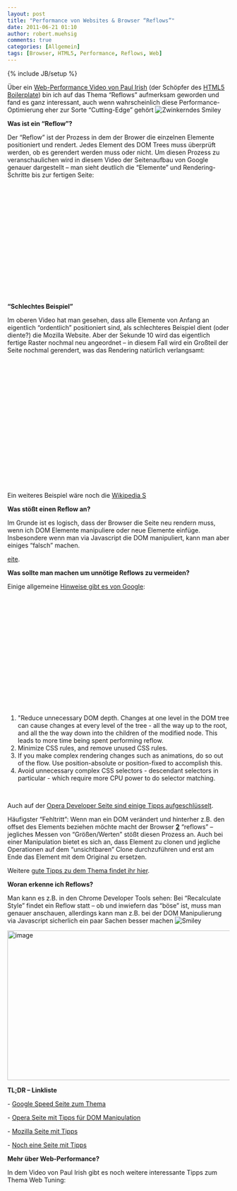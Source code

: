 ```yaml
---
layout: post
title: "Performance von Websites & Browser “Reflows”"
date: 2011-06-21 01:10
author: robert.muehsig
comments: true
categories: [Allgemein]
tags: [Browser, HTML5, Performance, Reflows, Web]
---
```

{% include JB/setup %}
<p>Über ein <a href="http://www.youtube.com/watch?v=q_O9_C2ZjoA&amp;feature=player_embedded">Web-Performance Video von Paul Irish</a> (der Schöpfer des <a href="http://html5boilerplate.com/">HTML5 Boilerplate</a>) bin ich auf das Thema “Reflows” aufmerksam geworden und fand es ganz interessant, auch wenn wahrscheinlich diese Performance-Optimierung eher zur Sorte “Cutting-Edge” gehört <img style="border-bottom-style: none; border-right-style: none; border-top-style: none; border-left-style: none" class="wlEmoticon wlEmoticon-winkingsmile" alt="Zwinkerndes Smiley" src="{{BASE_PATH}}/assets/wp-images/wlEmoticon-winkingsmile1.png">&nbsp;</p> <p><strong>Was ist ein “Reflow”?</strong></p> <p>Der “Reflow” ist der Prozess in dem der Brower die einzelnen Elemente positioniert und rendert. Jedes Element des DOM Trees muss überprüft werden, ob es gerendert werden muss oder nicht. Um diesen Prozess zu veranschaulichen wird in diesem Video der Seitenaufbau von Google genauer dargestellt – man sieht deutlich die “Elemente” und Rendering-Schritte bis zur fertigen Seite:</p> <div style="padding-bottom: 0px; margin: 0px; padding-left: 0px; padding-right: 0px; display: inline; float: none; padding-top: 0px" id="scid:5737277B-5D6D-4f48-ABFC-DD9C333F4C5D:673f18e0-9bd6-43ca-9313-42c326d7bf4f" class="wlWriterEditableSmartContent"><div><object width="448" height="252"><param name="movie" value="http://www.youtube.com/v/nJtBUHyNBxs?hl=en&amp;hd=1"></param><embed src="http://www.youtube.com/v/nJtBUHyNBxs?hl=en&amp;hd=1" type="application/x-shockwave-flash" width="448" height="252"></embed></object></div></div> <p><strong>“Schlechtes Beispiel”</strong></p> <p>Im oberen Video hat man gesehen, dass alle Elemente von Anfang an eigentlich “ordentlich” positioniert sind, als schlechteres Beispiel dient (oder diente?) die Mozilla Website. Aber der Sekunde 10 wird das eigentlich fertige Raster nochmal neu angeordnet – in diesem Fall wird ein Großteil der Seite nochmal gerendert, was das Rendering natürlich verlangsamt:</p> <div style="padding-bottom: 0px; margin: 0px; padding-left: 0px; padding-right: 0px; display: inline; float: none; padding-top: 0px" id="scid:5737277B-5D6D-4f48-ABFC-DD9C333F4C5D:101fed0a-67b6-4210-9a22-746b946d5fae" class="wlWriterEditableSmartContent"><div><object width="448" height="252"><param name="movie" value="http://www.youtube.com/v/ZTnIxIA5KGw?hl=en&amp;hd=1"></param><embed src="http://www.youtube.com/v/ZTnIxIA5KGw?hl=en&amp;hd=1" type="application/x-shockwave-flash" width="448" height="252"></embed></object></div></div> <p>&nbsp;</p> <p>Ein weiteres Beispiel wäre noch die <a href="http://www.youtube.com/watch?v=dndeRnzkJDU">Wikipedia S</a></p> <p><strong>Was stößt einen Reflow an?</strong></p> <p>Im Grunde ist es logisch, dass der Browser die Seite neu rendern muss, wenn ich DOM Elemente manipuliere oder neue Elemente einfüge. Insbesondere wenn man via Javascript die DOM manipuliert, kann man aber einiges “falsch” machen.</p> <p><a href="http://www.youtube.com/watch?v=dndeRnzkJDU">eite</a>.</p> <p><strong>Was sollte man machen um unnötige Reflows zu vermeiden?</strong></p> <p>Einige allgemeine <a href="http://code.google.com/intl/de-DE/speed/articles/reflow.html">Hinweise gibt es von Google</a>:</p> <div style="padding-bottom: 0px; margin: 0px; padding-left: 0px; padding-right: 0px; display: inline; float: none; padding-top: 0px" id="scid:5737277B-5D6D-4f48-ABFC-DD9C333F4C5D:54524377-6f59-41b7-a8a5-1fefab750492" class="wlWriterEditableSmartContent"><div><object width="448" height="252"><param name="movie" value="http://www.youtube.com/v/ZHxbs5WEQzE?hl=en&amp;hd=1"></param><embed src="http://www.youtube.com/v/ZHxbs5WEQzE?hl=en&amp;hd=1" type="application/x-shockwave-flash" width="448" height="252"></embed></object></div></div>   <ol> <li>"Reduce unnecessary DOM depth. Changes at one level in the DOM tree can cause changes at every level of the tree - all the way up to the root, and all the the way down into the children of the modified node. This leads to more time being spent performing reflow.</li> <li>Minimize CSS rules, and remove unused CSS rules.</li> <li>If you make complex rendering changes such as animations, do so out of the flow. Use position-absolute or position-fixed to accomplish this.</li> <li>Avoid unnecessary complex CSS selectors - descendant selectors in particular - which require more CPU power to do selector matching.</li></ol> <p>&nbsp;</p> <p>Auch auf der <a href="http://dev.opera.com/articles/view/efficient-javascript/?page=3#reflow">Opera Developer Seite sind einige Tipps aufgeschlüsselt</a>.</p> <p>Häufigster “Fehltritt”: Wenn man ein DOM verändert und hinterher z.B. den offset des Elements beziehen möchte macht der Browser <strong><u>2</u></strong> “reflows” – jegliches Messen von “Größen/Werten” stößt diesen Prozess an. Auch bei einer Manipulation bietet es sich an, dass Element zu clonen und jegliche Operationen auf dem “unsichtbaren” Clone durchzuführen und erst am Ende das Element mit dem Original zu ersetzen.</p> <p>Weitere <a href="http://www.stubbornella.org/content/2009/03/27/reflows-repaints-css-performance-making-your-javascript-slow/">gute Tipps zu dem Thema findet ihr hier</a>.</p> <p><strong>Woran erkenne ich Reflows?</strong></p> <p>Man kann es z.B. in den Chrome Developer Tools sehen: Bei “Recalculate Style” findet ein Reflow statt – ob und inwiefern das “böse” ist, muss man genauer anschauen, allerdings kann man z.B. bei der DOM Manipulierung via Javascript sicherlich ein paar Sachen besser machen <img style="border-bottom-style: none; border-right-style: none; border-top-style: none; border-left-style: none" class="wlEmoticon wlEmoticon-smile" alt="Smiley" src="{{BASE_PATH}}/assets/wp-images/wlEmoticon-smile1.png"></p> <p><a href="{{BASE_PATH}}/assets/wp-images/image1285.png"><img style="background-image: none; border-bottom: 0px; border-left: 0px; padding-left: 0px; padding-right: 0px; display: inline; border-top: 0px; border-right: 0px; padding-top: 0px" title="image" border="0" alt="image" src="{{BASE_PATH}}/assets/wp-images/image_thumb467.png" width="535" height="338"></a></p> <p><strong>TL;DR – Linkliste</strong></p> <p>- <a href="http://code.google.com/intl/de-DE/speed/articles/reflow.html">Google Speed Seite zum Thema</a></p> <p>- <a href="http://www.stubbornella.org/content/2009/03/27/reflows-repaints-css-performance-making-your-javascript-slow/">Opera Seite mit Tipps für DOM Manipulation</a></p> <p>- <a href="http://www.mozilla.org/newlayout/doc/reflow.html">Mozilla Seite mit Tipps</a></p> <p>- <a href="http://www.stubbornella.org/content/2009/03/27/reflows-repaints-css-performance-making-your-javascript-slow/">Noch eine Seite mit Tipps</a></p> <p><strong>Mehr über Web-Performance?</strong></p> <p>In dem Video von Paul Irish gibt es noch weitere interessante Tipps zum Thema Web Tuning:</p> <div style="padding-bottom: 0px; margin: 0px; padding-left: 0px; padding-right: 0px; display: inline; float: none; padding-top: 0px" id="scid:5737277B-5D6D-4f48-ABFC-DD9C333F4C5D:154bb704-bbb9-4452-812e-7489dd30d2fa" class="wlWriterEditableSmartContent"><div><object width="448" height="252"><param name="movie" value="http://www.youtube.com/v/q_O9_C2ZjoA?hl=en&amp;hd=1"></param><embed src="http://www.youtube.com/v/q_O9_C2ZjoA?hl=en&amp;hd=1" type="application/x-shockwave-flash" width="448" height="252"></embed></object></div></div>
